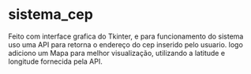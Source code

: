 # sistema_cep

Feito com interface grafica do Tkinter, e para funcionamento do sistema uso uma API para retorna o endereço do cep inserido pelo usuario. logo adiciono um Mapa para melhor visualização, utilizando a latitude e longitude fornecida pela API.

